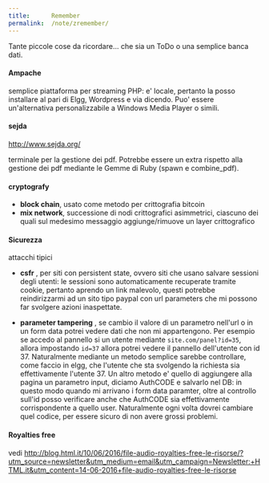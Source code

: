 ```yaml
---
title:      Remember
permalink:  /note/zremember/
---
```


Tante piccole cose da ricordare... che sia un ToDo o una semplice banca dati.


#### Ampache

semplice piattaforma per streaming PHP: e' locale, pertanto la posso installare al pari di Elgg, Wordpress e via dicendo.
Puo' essere un'alternativa personalizzabile a Windows Media Player o simili.


#### sejda

http://www.sejda.org/

terminale per la gestione dei pdf. Potrebbe essere un extra rispetto alla gestione dei pdf mediante le Gemme di Ruby (spawn e combine_pdf).


#### cryptografy

* **block chain**, usato come metodo per crittografia bitcoin
* **mix network**, successione di nodi crittografici asimmetrici, ciascuno dei quali sul medesimo messaggio aggiunge/rimuove un layer crittografico

#### Sicurezza

attacchi tipici

* **csfr** , per siti con persistent state, ovvero siti che usano salvare sessioni degli utenti: le sessioni sono automaticamente recuperate tramite cookie, pertanto aprendo un link malevolo, questi potrebbe reindirizzarmi ad un sito tipo paypal con url parameters che mi possono far svolgere azioni inaspettate.

* **parameter tampering** , se cambio il valore di un parametro nell'url o in un form data potrei vedere dati che non mi appartengono. Per esempio se accedo al pannello si un utente mediante `site.com/panel?id=35`, allora impostando `id=37` allora potrei vedere il pannello dell'utente con id 37. Naturalmente mediante un metodo semplice sarebbe controllare, come faccio in elgg, che l'utente che sta svolgendo la richiesta sia effettivamente l'utente 37. Un altro metodo e' quello di aggiungere alla pagina un parametro input, diciamo AuthCODE e salvarlo nel DB: in questo modo quando mi arrivano i form data paramter, oltre al controllo sull'id posso verificare anche che AuthCODE sia effettivamente corrispondente a quello user. Naturalmente ogni volta dovrei cambiare quel codice, per essere sicuro di non avere grossi problemi.


#### Royalties free

vedi http://blog.html.it/10/06/2016/file-audio-royalties-free-le-risorse/?utm_source=newsletter&utm_medium=email&utm_campaign=Newsletter:+HTML.it&utm_content=14-06-2016+file-audio-royalties-free-le-risorse
